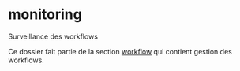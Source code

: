 # monitoring

Surveillance des workflows

Ce dossier fait partie de la section [workflow](..) qui contient gestion des workflows.

